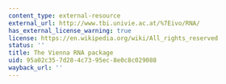 ```yaml
---
content_type: external-resource
external_url: http://www.tbi.univie.ac.at/%7Eivo/RNA/
has_external_license_warning: true
license: https://en.wikipedia.org/wiki/All_rights_reserved
status: ''
title: The Vienna RNA package
uid: 95a02c35-7d28-4c73-95ec-8e0c8c029088
wayback_url: ''
---
```


